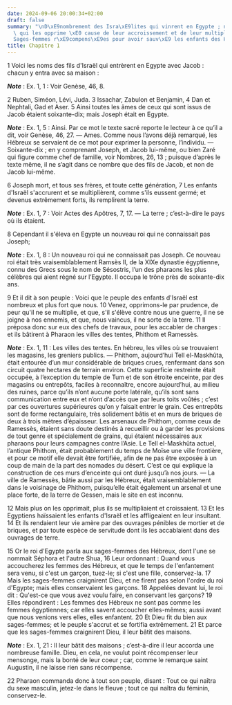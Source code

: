 ```yaml
---
date: 2024-09-06 20:00:34+02:00
draft: false
summary: "\nD\xE9nombrement des Isra\xE9lites qui vinrent en Egypte ; nouveau roi\
  \ qui les opprime \xE0 cause de leur accroissement et de leur multiplication.\n\
  Sages-femmes r\xE9compens\xE9es pour avoir sauv\xE9 les enfants des H\xE9breux.\n"
title: Chapitre 1
---
```





1 Voici les noms des fils d'Israël qui entrèrent en Egypte avec Jacob : chacun y entra avec sa maison :

***Note*** :  Ex. 1, 1 : Voir Genèse, 46, 8.

2 Ruben, Siméon, Lévi, Juda. 3 Issachar, Zabulon et Benjamin, 4 Dan et Nephtali, Gad et Aser. 5 Ainsi toutes les âmes de ceux qui sont issus de Jacob étaient soixante-dix; mais Joseph était en Egypte.

***Note*** :  Ex. 1, 5 : Ainsi. Par ce mot le texte sacré reporte le lecteur à ce qu’il a dit, voir Genèse, 46, 27. ― Ames. Comme nous l’avons déjà remarqué, les Hébreux se servaient de ce mot pour exprimer la personne, l’individu. ― Soixante-dix ; en y comprenant Joseph, et Jacob lui-même, ou bien Zaré qui figure comme chef de famille, voir Nombres, 26, 13 ; puisque d’après le texte même, il ne s’agit dans ce nombre que des fils de Jacob, et non de Jacob lui-même.

6 Joseph mort, et tous ses frères, et toute cette génération, 7 Les enfants d'Israël s'accrurent et se multiplièrent, comme s'ils eussent germé; et devenus extrêmement forts, ils remplirent la terre.

***Note*** :  Ex. 1, 7 : Voir Actes des Apôtres, 7, 17. ― La terre ; c’est-à-dire le pays où ils étaient.


8 Cependant il s'éleva en Egypte un nouveau roi qui ne connaissait pas Joseph;

***Note*** :  Ex. 1, 8 : Un nouveau roi qui ne connaissait pas Joseph. Ce nouveau roi était très vraisemblablement Ramsès II, de la XIXe dynastie égyptienne, connu des Grecs sous le nom de Sésostris, l’un des pharaons les plus célèbres qui aient régné sur l’Egypte. Il occupa le trône près de soixante-dix ans.

9 Et il dit à son peuple : Voici que le peuple des enfants d'Israël est nombreux et plus fort que nous. 10 Venez, opprimons-le par prudence, de peur qu'il ne se multiplie, et que, s'il s'élève contre nous une guerre, il ne se joigne à nos ennemis, et que, nous vaincus, il ne sorte de la terre. 11 Il préposa donc sur eux des chefs de travaux, pour les accabler de charges : et ils bâtirent à Pharaon les villes des tentes, Phithom et Ramessès.

***Note*** :  Ex. 1, 11 : Les villes des tentes. En hébreu, les villes où se trouvaient les magasins, les greniers publics. ― Phithom, aujourd’hui Tell el-Maskhûta, était entourée d’un mur considérable de briques crues, renfermant dans son circuit quatre hectares de terrain environ. Cette superficie restreinte était occupée, à l’exception du temple de Tum et de son étroite enceinte, par des magasins ou entrepôts, faciles à reconnaître, encore aujourd’hui, au milieu des ruines, parce qu’ils n’ont aucune porte latérale, qu’ils sont sans communication entre eux et n’ont d’accès que par leurs toits voûtés ; c’est par ces ouvertures supérieures qu’on y faisait entrer le grain. Ces entrepôts sont de forme rectangulaire, très solidement bâtis et en murs de briques de deux à trois mètres d’épaisseur. Les arsenaux de Phithom, comme ceux de Ramessès, étaient sans doute destinés à recueillir ou à garder les provisions de tout genre et spécialement de grains, qui étaient nécessaires aux pharaons pour leurs campagnes contre
l’Asie. Le Tell el-Maskhûta actuel, l’antique Phithom, était probablement du temps de Moïse une ville frontière, et pour ce motif elle devait être fortifiée, afin de ne pas être exposée à un coup de main de la part des nomades du désert. C’est ce qui explique la construction de ces murs d’enceinte qui ont duré jusqu’à nos jours. ― La ville de Ramessès, bâtie aussi par les Hébreux, était vraisemblablement dans le voisinage de Phithom, puisqu’elle était également un arsenal et une place forte, de la terre de Gessen, mais le site en est inconnu.

12 Mais plus on les opprimait, plus ils se multipliaient et croissaient. 13 Et les Egyptiens haïssaient les enfants d'Israël et les affligeaient en leur insultant. 14 Et ils rendaient leur vie amère par des ouvrages pénibles de mortier et de briques, et par toute espèce de servitude dont ils les accablaient dans des ouvrages de terre.


15 Or le roi d'Egypte parla aux sages-femmes des Hébreux, dont l'une se nommait Séphora et l'autre Shua, 16 Leur ordonnant : Quand vous accoucherez les femmes des Hébreux, et que le temps de l'enfantement sera venu, si c'est un garçon, tuez-le; si c'est une fille, conservez-la. 17 Mais les sages-femmes craignirent Dieu, et ne firent pas selon l'ordre du roi d'Egypte; mais elles conservaient les garçons. 18 Appelées devant lui, le roi dit : Qu'est-ce que vous avez voulu faire, en conservant les garçons? 19 Elles répondirent : Les femmes des Hébreux ne sont pas comme les femmes égyptiennes; car elles savent accoucher elles-mêmes; aussi avant que nous venions vers elles, elles enfantent. 20 Et Dieu fit du bien aux sages-femmes; et le peuple s'accrut et se fortifia extrêmement. 21 Et parce que les sages-femmes craignirent Dieu, il leur bâtit des maisons.

***Note*** :  Ex. 1, 21 : Il leur bâtit des maisons ; c’est-à-dire il leur accorda une nombreuse famille. Dieu, en cela, ne voulut point récompenser leur mensonge, mais la bonté de leur coeur ; car, comme le remarque saint Augustin, il ne laisse rien sans récompense.

22 Pharaon commanda donc à tout son peuple, disant : Tout ce qui naîtra du sexe masculin, jetez-le dans le fleuve ; tout ce qui naîtra du féminin, conservez-le.

